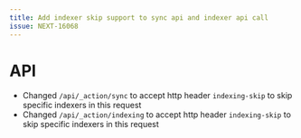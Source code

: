 ```yaml
---
title: Add indexer skip support to sync api and indexer api call
issue: NEXT-16068
---
```

# API
* Changed `/api/_action/sync` to accept http header `indexing-skip` to skip specific indexers in this request
* Changed `/api/_action/indexing` to accept http header `indexing-skip` to skip specific indexers in this request
